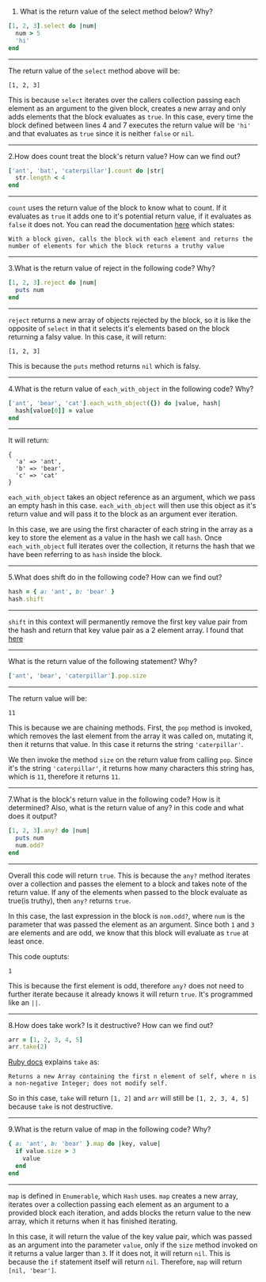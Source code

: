 1. What is the return value of the select method below? Why?

```ruby
[1, 2, 3].select do |num|
  num > 5
  'hi'
end
```

---

The return value of the `select` method above will be:

```
[1, 2, 3]
```

This is because `select` iterates over the callers collection passing each element as an argument to the given block, creates a new array and only adds elements that the block evaluates as `true`. In this case, every time the block defined between lines 4 and 7 executes the return value will be `'hi'` and that evaluates as `true` since it is neither `false` or `nil`.

---

2.How does count treat the block's return value? How can we find out?

```ruby
['ant', 'bat', 'caterpillar'].count do |str|
  str.length < 4
end
```

---

`count` uses the return value of the block to know what to count. If it evaluates as `true` it adds one to it's potential return value, if it evaluates as `false` it does not. You can read the documentation [here](https://docs.ruby-lang.org/en/master/Enumerable.html#method-i-count) which states:

```
With a block given, calls the block with each element and returns the number of elements for which the block returns a truthy value
```
---

3.What is the return value of reject in the following code? Why?

```ruby
[1, 2, 3].reject do |num|
  puts num
end
```

---

`reject` returns a new array of objects rejected by the block, so it is like the opposite of `select` in that it selects it's elements based on the block returning a falsy value. In this case, it will return:

```
[1, 2, 3]
```

This is because the `puts` method returns `nil` which is falsy.

---

4.What is the return value of `each_with_object` in the following code? Why?

```ruby
['ant', 'bear', 'cat'].each_with_object({}) do |value, hash|
  hash[value[0]] = value
end
```

---

It will return:
```
{
  'a' => 'ant',
  'b' => 'bear',
  'c' => 'cat'
}
```

`each_with_object` takes an object reference as an argument, which we pass an empty hash in this case. `each_with_object` will then use this object as it's return value and will pass it to the block as an argument ever iteration.

In this case, we are using the first character of each string in the array as a key to store the element as a value in the hash we call `hash`. Once `each_with_object` full iterates over the collection, it returns the hash that we have been referring to as `hash` inside the block.

---

5.What does shift do in the following code? How can we find out?

```ruby
hash = { a: 'ant', b: 'bear' }
hash.shift
```

---
`shift` in this context will permanently remove the first key value pair from the hash and return that key value pair as a 2 element array. I found that [here](https://docs.ruby-lang.org/en/master/Hash.html#method-i-shift)

---

What is the return value of the following statement? Why?

```ruby
['ant', 'bear', 'caterpillar'].pop.size
```

---

The return value will be:

```
11
```

This is because we are chaining methods. First, the `pop` method is invoked, which removes the last element from the array it was called on, mutating it, then it returns that value. In this case it returns the string `'caterpillar'`.

We then invoke the method `size` on the return value from calling `pop`. Since it's the string `'caterpillar'`, it returns how many characters this string has, which is `11`, therefore it returns `11`.

---

7.What is the block's return value in the following code? How is it determined? Also, what is the return value of any? in this code and what does it output?

```ruby
[1, 2, 3].any? do |num|
  puts num
  num.odd?
end
```

---

Overall this code will return `true`. This is because the `any?` method iterates over a collection and passes the element to a block and takes note of the return value. If any of the elements when passed to the block evaluate as true(is truthy), then `any?` returns `true`.

In this case, the last expression in the block is `nom.odd?`, where `num` is the parameter that was passed the element as an argument. Since both `1` and `3` are elements and are odd, we know that this block will evaluate as `true` at least once.

This code ouptuts:

```
1
```

This is because the first element is odd, therefore `any?` does not need to further iterate because it already knows it will return `true`. It's programmed like an `||`.

---

8.How does take work? Is it destructive? How can we find out?

```ruby
arr = [1, 2, 3, 4, 5]
arr.take(2)
```

[Ruby docs](https://docs.ruby-lang.org/en/master/Array.html#method-i-take) explains `take` as:

```
Returns a new Array containing the first n element of self, where n is a non-negative Integer; does not modify self.
```

So in this case, `take` will return `[1, 2]` and `arr` will still be `[1, 2, 3, 4, 5]` because `take` is not destructive.

---

9.What is the return value of map in the following code? Why?

```ruby
{ a: 'ant', b: 'bear' }.map do |key, value|
  if value.size > 3
    value
  end
end
```

---

`map` is defined in `Enumerable`, which `Hash` uses. `map` creates a new array, iterates over a collection passing each element as an argument to a provided block each iteration, and adds blocks the return value to the new array, which it returns when it has finished iterating.

In this case, it will return the value of the key value pair, which was passed as an argument into the parameter `value`, only if the `size` method invoked on it returns a value larger than `3`. If it does not, it will return `nil`. This is because the `if` statement itself will return `nil`. Therefore, `map` will return `[nil, 'bear']`.

